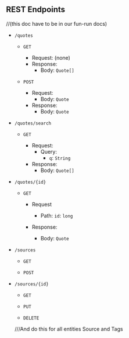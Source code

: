 ## REST Endpoints  

//(this doc have to be in our fun-run docs)

* `/quotes`

    * `GET`
    
        * Request: (none)
        * Response: 
            * Body: `Quote[]`
    
    * `POST`
    
        * Request: 
            * Body: `Quote`
        * Response: 
            * Body: `Quote`
        
* `/quotes/search`

    * `GET`
    
        * Request:
            * Query: 
                * `q`: `String`
        * Response:
            * Body: `Quote[]` 
                
* `/quotes/{id}`

    * `GET`
    
        * Request
            * Path: 
                `id`: `long`
                
        * Response:
            * Body: `Quote`

* `/sources`

    * `GET`
    
    * `POST`          
    
* `/sources/{id}`

    * `GET`
    
    * `PUT`
    * `DELETE`
            
  ///And do this for all entities Source and Tags          